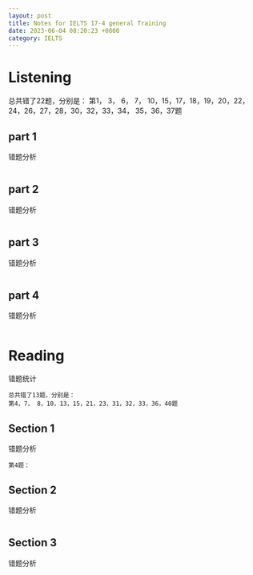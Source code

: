 ```yaml
---
layout: post
title: Notes for IELTS 17-4 general Training
date: 2023-06-04 08:20:23 +0800
category: IELTS
---
```



# Listening
总共错了22题，分别是：
第1， 3， 6， 7， 10，15，17，18，19，20，22，24，26，27，28，30，32，33，34， 35，36，37题

## part 1 #
错题分析
```

```

## part 2 #
错题分析
```

```

## part 3 #
错题分析
```

```

## part 4 #
错题分析
```

```

# Reading

错题统计
```
总共错了13题，分别是：
第4，7， 8，10，13，15，21，23，31，32，33，36，40题
```

## Section 1 #
错题分析
```
第4题：
```

## Section 2 #
错题分析
```

```

## Section 3 #
错题分析
```

```